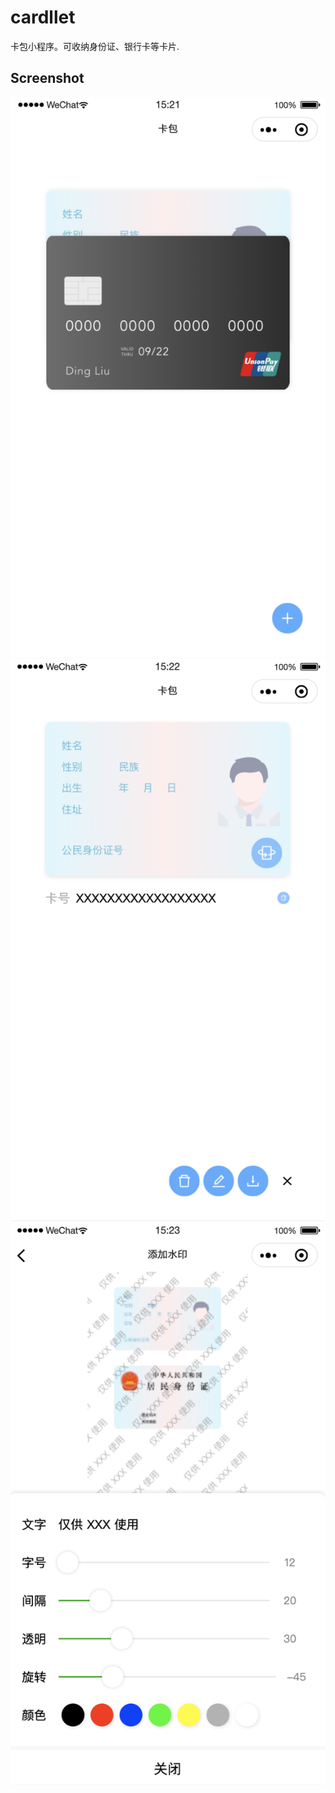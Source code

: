 # cardllet

卡包小程序。可收纳身份证、银行卡等卡片.


## Screenshot

![](screenshots/home.png)
![](screenshots/carddetail.png)
![](screenshots/waterprint.png)